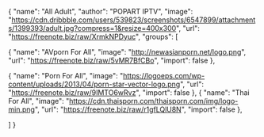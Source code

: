{
"name": "All Adult",
"author": "POPART IPTV",
"image": "https://cdn.dribbble.com/users/539823/screenshots/6547899/attachments/1399393/adult.jpg?compress=1&resize=400x300",
"url": "https://freenote.biz/raw/XrmkNPDyuc",
"groups": [

{
"name": "AVporn For All",
"image": "http://newasianporn.net/logo.png",
"url": "https://freenote.biz/raw/5vMR7BfCBo",
"import": false
},

{
"name": "Porn For All",
"image": "https://logoeps.com/wp-content/uploads/2013/04/porn-star-vector-logo.png",
"url": "https://freenote.biz/raw/9IMTO6wRvz",
"import": false
},
{
"name": "Thai For All",
"image": "https://cdn.thaisporn.com/thaisporn.com/img/logo-min.png",
"url": "https://freenote.biz/raw/r1gfLQlU8N",
"import": false
},



]
}
